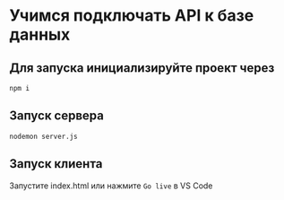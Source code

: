 # Учимся подключать API к базе данных

## Для запуска инициализируйте проект через
```npm i```

## Запуск сервера
```nodemon server.js```

## Запуск клиента
Запустите index.html или нажмите `Go live` в VS Code